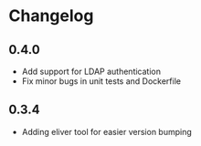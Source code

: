 # Changelog

## 0.4.0
* Add support for LDAP authentication
* Fix minor bugs in unit tests and Dockerfile

## 0.3.4
* Adding eliver tool for easier version bumping

